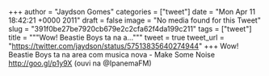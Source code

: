 
+++
author = "Jaydson Gomes"
categories = ["tweet"]
date = "Mon Apr 11 18:42:21 +0000 2011"
draft = false
image = "No media found for this Tweet"
slug = "391f0be27be7920cb679e2c2cfa62f4da199c211"
tags = ["tweet"]
title = """Wow! Beastie Boys ta na a..."""
tweet = true
tweet_url = "https://twitter.com/jaydson/status/57513835640274944"
+++
Wow! Beastie Boys ta na area com musica nova - Make Some Noise  http://goo.gl/p1y9X (ouvi na @IpanemaFM)
